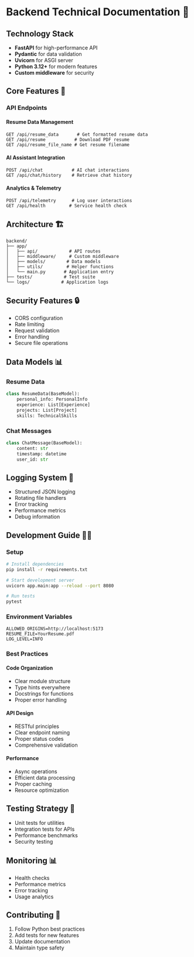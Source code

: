 # Backend Technical Documentation 🔧

## Technology Stack

- **FastAPI** for high-performance API
- **Pydantic** for data validation
- **Uvicorn** for ASGI server
- **Python 3.12+** for modern features
- **Custom middleware** for security

## Core Features 🚀

### API Endpoints

#### Resume Data Management
```http
GET /api/resume_data       # Get formatted resume data
GET /api/resume           # Download PDF resume
GET /api/resume_file_name # Get resume filename
```

#### AI Assistant Integration
```http
POST /api/chat           # AI chat interactions
GET /api/chat/history    # Retrieve chat history
```

#### Analytics & Telemetry
```http
POST /api/telemetry      # Log user interactions
GET /api/health         # Service health check
```

## Architecture 🏗️

```
backend/
├── app/
│   ├── api/            # API routes
│   ├── middleware/     # Custom middleware
│   ├── models/        # Data models
│   ├── utils/         # Helper functions
│   └── main.py       # Application entry
├── tests/            # Test suite
└── logs/            # Application logs
```

## Security Features 🔒

- CORS configuration
- Rate limiting
- Request validation
- Error handling
- Secure file operations

## Data Models 📊

### Resume Data
```python
class ResumeData(BaseModel):
    personal_info: PersonalInfo
    experience: List[Experience]
    projects: List[Project]
    skills: TechnicalSkills
```

### Chat Messages
```python
class ChatMessage(BaseModel):
    content: str
    timestamp: datetime
    user_id: str
```

## Logging System 📝

- Structured JSON logging
- Rotating file handlers
- Error tracking
- Performance metrics
- Debug information

## Development Guide 👩‍💻

### Setup
```bash
# Install dependencies
pip install -r requirements.txt

# Start development server
uvicorn app.main:app --reload --port 8080

# Run tests
pytest
```

### Environment Variables
```env
ALLOWED_ORIGINS=http://localhost:5173
RESUME_FILE=YourResume.pdf
LOG_LEVEL=INFO
```

### Best Practices

#### Code Organization
- Clear module structure
- Type hints everywhere
- Docstrings for functions
- Proper error handling

#### API Design
- RESTful principles
- Clear endpoint naming
- Proper status codes
- Comprehensive validation

#### Performance
- Async operations
- Efficient data processing
- Proper caching
- Resource optimization

## Testing Strategy 🧪

- Unit tests for utilities
- Integration tests for APIs
- Performance benchmarks
- Security testing

## Monitoring 📊

- Health checks
- Performance metrics
- Error tracking
- Usage analytics

## Contributing 🤝

1. Follow Python best practices
2. Add tests for new features
3. Update documentation
4. Maintain type safety
